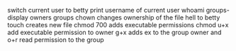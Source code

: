 switch current user to betty
print username of current user
whoami
groups- display owners groups
chown changes ownership of the file hell to betty
touch creates new file
chmod 700 adds executable permissions
chmod u+x add executable permission to owner g+x adds ex to the group owner and o+r read permission to the group
